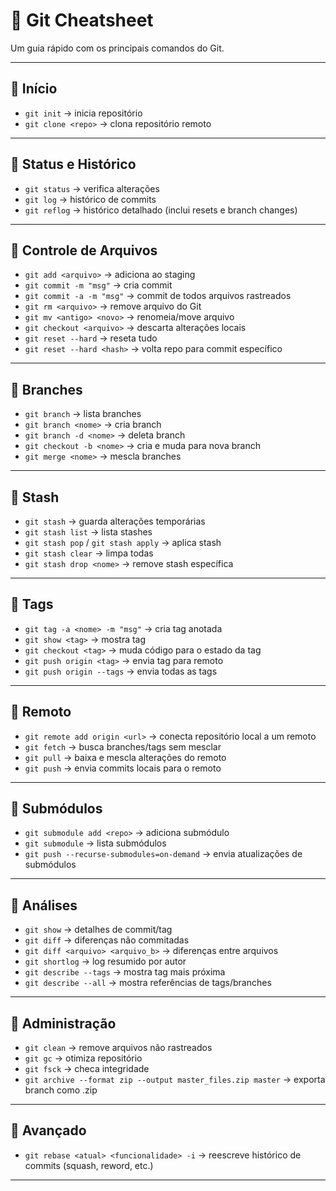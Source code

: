 # 📌 Git Cheatsheet

Um guia rápido com os principais comandos do Git.

---

## 🔹 Início
- `git init` → inicia repositório  
- `git clone <repo>` → clona repositório remoto  

---

## 🔹 Status e Histórico
- `git status` → verifica alterações  
- `git log` → histórico de commits  
- `git reflog` → histórico detalhado (inclui resets e branch changes)  

---

## 🔹 Controle de Arquivos
- `git add <arquivo>` → adiciona ao staging  
- `git commit -m "msg"` → cria commit  
- `git commit -a -m "msg"` → commit de todos arquivos rastreados  
- `git rm <arquivo>` → remove arquivo do Git  
- `git mv <antigo> <novo>` → renomeia/move arquivo  
- `git checkout <arquivo>` → descarta alterações locais  
- `git reset --hard` → reseta tudo  
- `git reset --hard <hash>` → volta repo para commit específico  

---

## 🔹 Branches
- `git branch` → lista branches  
- `git branch <nome>` → cria branch  
- `git branch -d <nome>` → deleta branch  
- `git checkout -b <nome>` → cria e muda para nova branch  
- `git merge <nome>` → mescla branches  

---

## 🔹 Stash
- `git stash` → guarda alterações temporárias  
- `git stash list` → lista stashes  
- `git stash pop` / `git stash apply` → aplica stash  
- `git stash clear` → limpa todas  
- `git stash drop <nome>` → remove stash específica  

---

## 🔹 Tags
- `git tag -a <nome> -m "msg"` → cria tag anotada  
- `git show <tag>` → mostra tag  
- `git checkout <tag>` → muda código para o estado da tag  
- `git push origin <tag>` → envia tag para remoto  
- `git push origin --tags` → envia todas as tags  

---

## 🔹 Remoto
- `git remote add origin <url>` → conecta repositório local a um remoto  
- `git fetch` → busca branches/tags sem mesclar  
- `git pull` → baixa e mescla alterações do remoto  
- `git push` → envia commits locais para o remoto  

---

## 🔹 Submódulos
- `git submodule add <repo>` → adiciona submódulo  
- `git submodule` → lista submódulos  
- `git push --recurse-submodules=on-demand` → envia atualizações de submódulos  

---

## 🔹 Análises
- `git show` → detalhes de commit/tag  
- `git diff` → diferenças não commitadas  
- `git diff <arquivo> <arquivo_b>` → diferenças entre arquivos  
- `git shortlog` → log resumido por autor  
- `git describe --tags` → mostra tag mais próxima  
- `git describe --all` → mostra referências de tags/branches  

---

## 🔹 Administração
- `git clean` → remove arquivos não rastreados  
- `git gc` → otimiza repositório  
- `git fsck` → checa integridade  
- `git archive --format zip --output master_files.zip master` → exporta branch como .zip  

---

## 🔹 Avançado
- `git rebase <atual> <funcionalidade> -i` → reescreve histórico de commits (squash, reword, etc.)  

---
